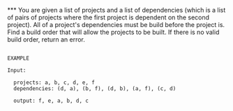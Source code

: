 *** You are given a list of projects and a list of dependencies (which is a list of pairs of projects where the first project is dependent on the second project). All of a project's dependencies must be build before the project is. Find a build order that will allow the projects to be built. If there is no valid build order, return an error. 

```

EXAMPLE

Input:

  projects: a, b, c, d, e, f
  dependencies: (d, a), (b, f), (d, b), (a, f), (c, d)
  
  output: f, e, a, b, d, c 

```

